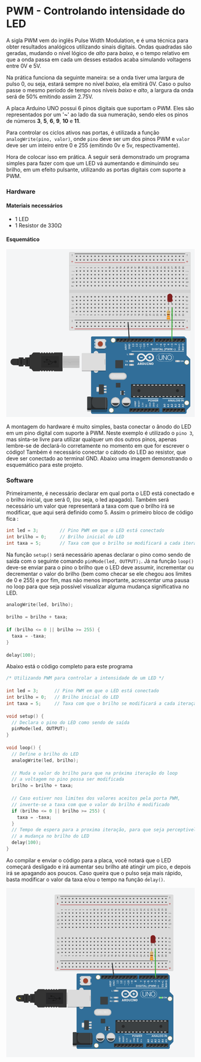 # PWM - Controlando intensidade do LED

A sigla PWM vem do inglês Pulse Width Modulation, e é uma técnica para obter resultados analógicos utilizando sinais digitais. Ondas quadradas são geradas, mudando o nível lógico de *alto* para *baixo*, e o tempo relativo em que a onda passa em cada um desses estados acaba simulando voltagens entre 0V e 5V.

Na prática funciona da seguinte maneira: se a onda tiver uma largura de pulso 0, ou seja, estará sempre no nível *baixo*, ela emitirá 0V. Caso o pulso passe o mesmo período de tempo nos níveis *baixo* e *alto*, a largura da onda será de 50% emitindo assim 2.75V.

[//]: # (Colocar gráficos representando isso)

A placa Arduino UNO possui 6 pinos digitais que suportam o PWM. Eles são representados por um '__~__' ao lado da sua numeração, sendo eles os pinos de números __3__, __5__, __6__, __9__, __10__ e __11__. 

Para controlar os ciclos ativos nas portas, é utilizada a função  `analogWrite(pino, valor)`, onde `pino` deve ser um dos pinos PWM e `valor` deve ser um inteiro entre 0 e 255 (emitindo 0v e 5v, respectivamente). 


Hora de colocar isso em prática. A seguir será demonstrado um programa simples para fazer com que um LED vá aumentando e diminuindo seu brilho, em um efeito pulsante, utilizando as portas digitais com suporte a PWM.

### Hardware
#### Materiais necessários
+ 1 LED 
+ 1 Resistor de 330Ω

#### Esquemático

![Esquemático do projeto](./images/pwm.png)

A montagem do hardware é muito simples, basta conectar o ânodo do LED em um pino digital com suporte à PWM. Neste exemplo é utilizado o `pino 3`, mas sinta-se livre para utilizar qualquer um dos outros pinos, apenas lembre-se de declará-lo corretamente no momento em que for escrever o código! Também é necessário conectar o cátodo do LED ao resistor, que deve ser conectado ao terminal GND. Abaixo uma imagem demonstrando o esquemático para este projeto.


### Software

Primeiramente, é necessário declarar em qual porta o LED está conectado e o brilho inicial, que será 0, (ou seja, o led apagado). Também será necessário um valor que representará a taxa com que o brilho irá se modificar, que aqui será definido como 5. Assim o primeiro bloco de código fica :
 
``` C
int led = 3;		// Pino PWM em que o LED está conectado
int brilho = 0;		// Brilho inicial do LED
int taxa = 5;		// Taxa com que o brilho se modificará a cada iteração
```

Na função `setup()` será necessário apenas declarar o pino como sendo de saída com o seguinte comando `pinMode(led, OUTPUT);`. Já na função `loop()` deve-se enviar para o pino o brilho que o LED deve assumir, incrementar ou decrementar o valor do brilho (bem como checar se ele chegou aos limites de 0 e 255) e por fim, mas não menos importante, acrescentar uma pausa no loop para que seja possível visualizar alguma mudança significativa no LED. 

``` C
analogWrite(led, brilho);   

brilho = brilho + taxa;

if (brilho <= 0 || brilho >= 255) {
  taxa = -taxa;
}

delay(100);
```

Abaixo está o código completo para este programa

``` C
/* Utilizando PWM para controlar a intensidade de um LED */

int led = 3;      // Pino PWM em que o LED está conectado
int brilho = 0;   // Brilho inicial do LED
int taxa = 5;     // Taxa com que o brilho se modificará a cada iteração

void setup() {
  // Declara o pino do LED como sendo de saída
  pinMode(led, OUTPUT);
}

void loop() {
  // Define o brilho do LED
  analogWrite(led, brilho);   

  // Muda o valor do brilho para que na próxima iteração do loop
  // a voltagem no pino possa ser modificada
  brilho = brilho + taxa;

  // Caso estiver nos limites dos valores aceitos pela porta PWM,
  // inverte-se a taxa com que o valor do brilho é modificado
  if (brilho <= 0 || brilho >= 255) {
    taxa = -taxa;
  }
  // Tempo de espera para a proxima iteração, para que seja perceptivel 
  // a mudança no brilho do LED
  delay(100);
}
```

Ao compilar e enviar o código para a placa, você notará que o LED começará desligado e irá aumentar seu brilho até atingir um pico, e depois irá se apagando aos poucos. Caso queira que o pulso seja mais rápido, basta modificar o valor da taxa e/ou o tempo na função `delay()`.

![Projeto em funcionamento](./images/pwm-led.gif)
